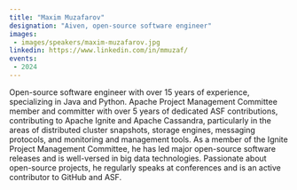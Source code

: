 ```yaml
---
title: "Maxim Muzafarov"
designation: "Aiven, open-source software engineer"
images:
 - images/speakers/maxim-muzafarov.jpg
linkedin: https://www.linkedin.com/in/mmuzaf/
events:
 - 2024
---
```


Open-source software engineer with over 15 years of experience, specializing in Java and Python. Apache Project Management Committee member and committer with over 5 years of dedicated ASF contributions, contributing to Apache Ignite and Apache Cassandra, particularly in the areas of distributed cluster snapshots, storage engines, messaging protocols, and monitoring and management tools. As a member of the Ignite Project Management Committee, he has led major open-source software releases and is well-versed in big data technologies. Passionate about open-source projects, he regularly speaks at conferences and is an active contributor to GitHub and ASF.